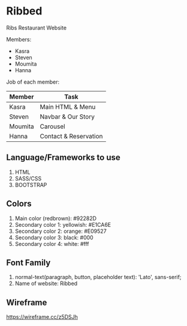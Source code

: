 # Ribbed
Ribs Restaurant Website 

Members:

- Kasra
- Steven
- Moumita
- Hanna

Job of each member:

Member | Task
------------ | -------------
Kasra | Main HTML & Menu
Steven | Navbar & Our Story
Moumita | Carousel
Hanna | Contact & Reservation


## Language/Frameworks to use

1. HTML
2. SASS/CSS
3. BOOTSTRAP

## Colors

1. Main color (redbrown): #92282D
2. Secondary color 1: yellowish: #E1CA6E
3. Secondary color 2: orange: #E09527
4. Secondary color 3: black: #000
5. Secondary color 4: white: #fff

## Font Family

1. normal-text(paragraph, button, placeholder text): 'Lato', sans-serif;
2. Name of website: Ribbed


## Wireframe

https://wireframe.cc/z5DSJh

